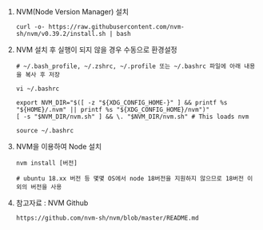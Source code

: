 1. NVM(Node Version Manager) 설치

    ```
    curl -o- https://raw.githubusercontent.com/nvm-sh/nvm/v0.39.2/install.sh | bash
    ```

2. NVM 설치 후 실행이 되지 않을 경우 수동으로 환경설정

    ```
    # ~/.bash_profile, ~/.zshrc, ~/.profile 또는 ~/.bashrc 파일에 아래 내용을 복사 후 저장

    vi ~/.bashrc

    export NVM_DIR="$([ -z "${XDG_CONFIG_HOME-}" ] && printf %s "${HOME}/.nvm" || printf %s "${XDG_CONFIG_HOME}/nvm")"
    [ -s "$NVM_DIR/nvm.sh" ] && \. "$NVM_DIR/nvm.sh" # This loads nvm

    source ~/.bashrc
    ```

3. NVM을 이용하여 Node 설치

    ```
    nvm install [버전]

    # ubuntu 18.xx 버전 등 몇몇 OS에서 node 18버전을 지원하지 않으므로 18버전 이외의 버전을 사용
    ```


6. 참고자료 : NVM Github

    ```
    https://github.com/nvm-sh/nvm/blob/master/README.md
    ```